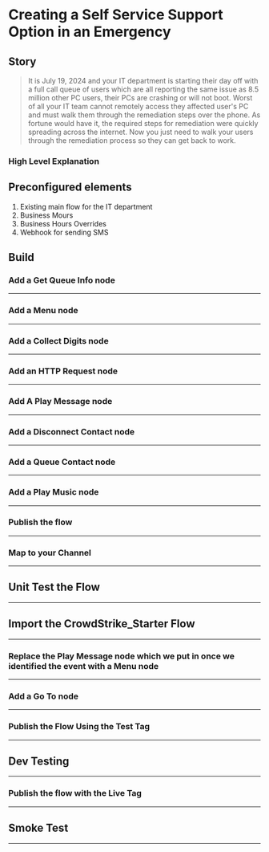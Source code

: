 # Creating a Self Service Support Option in an Emergency  

## Story
> It is July 19, 2024 and your IT department is starting their day off with a full call queue of users which are all reporting the same issue as 8.5 million other PC users, their PCs are crashing or will not boot.  Worst of all your IT team cannot remotely access they affected user's PC and must walk them through the remediation steps over the phone.  As fortune would have it, the required steps for remediation were quickly spreading across the internet.  Now you just need to walk your users through the remediation process so they can get back to work. 


### High Level Explanation

## Preconfigured elements
1. Existing main flow for the IT department
2. Business Mours
3. Business Hours Overrides
4. Webhook for sending SMS

## Build

### Add a Get Queue Info node

---

### Add a Menu node


---

### Add a Collect Digits node


---

### Add an HTTP Request node


---


### Add A Play Message node


---

### Add a Disconnect Contact node


---


### Add a Queue Contact node


---


### Add a Play Music node


---

### Publish the flow
 
---

### Map to your Channel

---

## Unit Test the Flow


---


## Import the CrowdStrike_Starter Flow

---

### Replace the Play Message node which we put in once we identified the event with a Menu node

---

### Add a Go To node

---

### Publish the Flow Using the Test Tag

---

## Dev Testing

---

### Publish the flow with the Live Tag

---

## Smoke Test

---




<script src='../assets/load.js'><script>